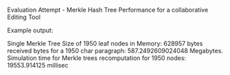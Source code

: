Evaluation Attempt - Merkle Hash Tree Performance for a collaborative Editing Tool


Example output:

Single Merkle Tree Size of 1950 leaf nodes in Memory: 628957 bytes
received bytes for a 1950 char paragraph:  587.2492609024048  Megabytes.
Simulation time for  Merkle trees recomputation for 1950 nodes: 19553.914125 millisec
